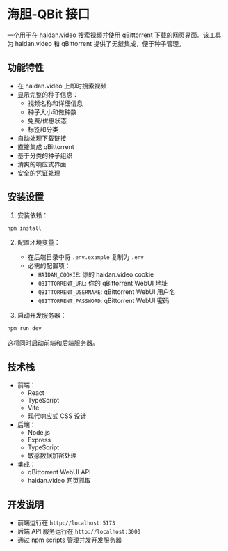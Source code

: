 # 海胆-QBit 接口

一个用于在 haidan.video 搜索视频并使用 qBittorrent 下载的网页界面。该工具为 haidan.video 和 qBittorrent 提供了无缝集成，便于种子管理。

## 功能特性
- 在 haidan.video 上即时搜索视频
- 显示完整的种子信息：
  - 视频名称和详细信息
  - 种子大小和做种数
  - 免费/优惠状态
  - 标签和分类
- 自动处理下载链接
- 直接集成 qBittorrent
- 基于分类的种子组织
- 清爽的响应式界面
- 安全的凭证处理

## 安装设置

1. 安装依赖：
```bash
npm install
```

2. 配置环境变量：
   - 在后端目录中将 `.env.example` 复制为 `.env`
   - 必需的配置项：
     - `HAIDAN_COOKIE`: 你的 haidan.video cookie
     - `QBITTORRENT_URL`: 你的 qBittorrent WebUI 地址
     - `QBITTORRENT_USERNAME`: qBittorrent WebUI 用户名
     - `QBITTORRENT_PASSWORD`: qBittorrent WebUI 密码

3. 启动开发服务器：
```bash
npm run dev
```
这将同时启动前端和后端服务器。

## 技术栈
- 前端：
  - React
  - TypeScript
  - Vite
  - 现代响应式 CSS 设计
- 后端：
  - Node.js
  - Express
  - TypeScript
  - 敏感数据加密处理
- 集成：
  - qBittorrent WebUI API
  - haidan.video 网页抓取

## 开发说明
- 前端运行在 `http://localhost:5173`
- 后端 API 服务运行在 `http://localhost:3000`
- 通过 npm scripts 管理并发开发服务器
